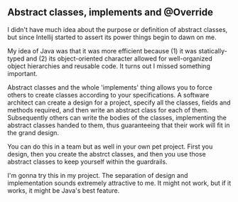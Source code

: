 ## Abstract classes, implements and @Override

I didn't have much idea about the purpose or definition of abstract classes, but since Intellij started to assert its power things begin to dawn on me.

My idea of Java was that it was more efficient because (1) it was statically-typed and (2) its object-oriented character allowed for well-organized object hierarchies and reusable code. It turns out I missed something important.

Abstract classes and the whole 'implements' thing allows you to force others to create classes according to your specifications. A software architect can create a design for a project, specify all the classes, fields and methods required, and then write an abstract class for each of them. Subsequently others can write the bodies of the classes, implementing the abstract classes handed to them, thus guaranteeing that their work will fit in the grand design.

You can do this in a team but as well in your own pet project. First you design, then you create the abstrct classes, and then you use those abstract classes to keep yourself within the guardrails.

I'm gonna try this in my project. The separation of design and implementation sounds extremely attractive to me. It might not work, but if it works, it might be Java's best feature.